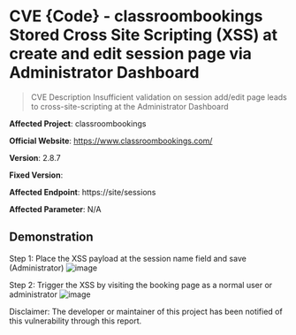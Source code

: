 # CVE {Code} - classroombookings Stored Cross Site Scripting (XSS) at create and edit session page via Administrator Dashboard

> CVE Description
	Insufficient validation on session add/edit page leads to cross-site-scripting at the Administrator Dashboard

**Affected Project**: classroombookings

**Official Website**:  https://www.classroombookings.com/

**Version**: 2.8.7

**Fixed Version**: 

**Affected Endpoint**:  https://site/sessions

**Affected Parameter**: N/A

## Demonstration

Step 1: Place the XSS payload at the session name field and save (Administrator)
![image](https://github.com/user-attachments/assets/0584886d-cb13-4090-8873-1fa05635d2b9)


Step 2: Trigger the XSS by visiting the booking page as a normal user or administrator
![image](https://github.com/user-attachments/assets/713c9586-d4a8-4709-a42b-06daafeb9e31)



Disclaimer: The developer or maintainer of this project has been notified of this vulnerability through this report.
